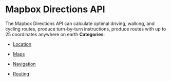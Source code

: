# Mapbox Directions API


The Mapbox Directions API can calculate optimal driving, walking, and cycling routes, produce turn-by-turn instructions, produce routes with up to 25 coordinates anywhere on earth
**Categories**:

- [Location](https://github/awesome-apis/awesome-apis#location)

- [Maps](https://github/awesome-apis/awesome-apis#maps)

- [Navigation](https://github/awesome-apis/awesome-apis#navigation)

- [Routing](https://github/awesome-apis/awesome-apis#routing)



